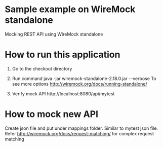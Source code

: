 # Sample example on WireMock standalone
Mocking REST API using WireMock standalone 

# How to run this application
1. Go to the checkout directory
2. Run command java -jar wiremock-standalone-2.18.0.jar --verbose
To see more options http://wiremock.org/docs/running-standalone/

3. Verify mock API http://localhost:8080/api/mytest

# How to mock new API
Create json file and put under mappings folder. Similar to mytest json file. Refer http://wiremock.org/docs/request-matching/ for complex request matching 

